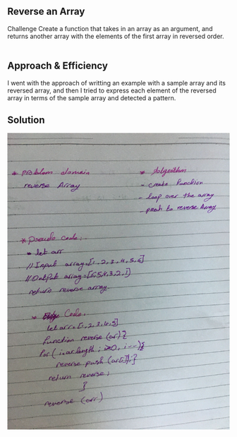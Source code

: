 ## Reverse an Array
Challenge
Create a function that takes in an array as an argument, and returns another array with the elements of the first array in reversed order.
<br><br>

## Approach & Efficiency
I went with the approach of writting an example with a sample array and its reversed array, and then I tried to express each element of the reversed array in terms of the sample array and detected a pattern.


## Solution

![whiteboard](./assets/arrayReverse.jpg) 
